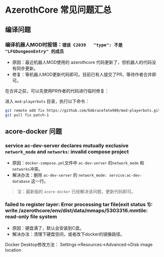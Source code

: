# AzerothCore 常见问题汇总

## 编译问题

### 编译机器人MOD时报错：`错误	C2039	"type": 不是 "LFGDungeonEntry" 的成员`
* 原因：最近机器人MOD使用的 azerothcore 代码更新了，但机器人的代码没有同步更新。
* 修复：等机器人MOD更新代码即可。目前已有人提交了PR，等待作者合并即可。

在合并之前，可以先使用PR作者的代码进行临时修复：

进入 `mod-playerbots` 目录，执行以下命令：
```bash
git remote add fix https://github.com/Embracefate989/mod-playerbots.git
git pull fix patch-1
```

## acore-docker 问题

### service ac-dev-server declares mutually exclusive `network_mode` and `networks`: invalid compose project
* 原因：`docker-compose.yml`文件中 `ac-dev-server` 的`network_mode` 和`networks`冲突。
* 解决办法：删除 `ac-dev-server` 的 `network_mode: service:ac-dev-database` 这一行。

> 注：最新版的 `acore-docker` 已经解决该问题，更新代码即可。

### failed to register layer: Error processing tar file(exit status 1): write /azerothcore/env/dist/data/mmaps/5303316.mmtile: read-only file system
* 原因：硬盘满了，默认会安装到C盘。
* 解决办法：清理下硬盘空间，或者改下docker的镜像路径。

Docker Desktop修改方法：
Settings->Resources->Advanced->Disk image location
